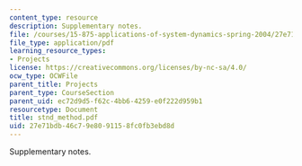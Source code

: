 ```yaml
---
content_type: resource
description: Supplementary notes.
file: /courses/15-875-applications-of-system-dynamics-spring-2004/27e71bdb46c79e8091158fc0fb3ebd8d_stnd_method.pdf
file_type: application/pdf
learning_resource_types:
- Projects
license: https://creativecommons.org/licenses/by-nc-sa/4.0/
ocw_type: OCWFile
parent_title: Projects
parent_type: CourseSection
parent_uid: ec72d9d5-f62c-4bb6-4259-e0f222d959b1
resourcetype: Document
title: stnd_method.pdf
uid: 27e71bdb-46c7-9e80-9115-8fc0fb3ebd8d
---
```

Supplementary notes.